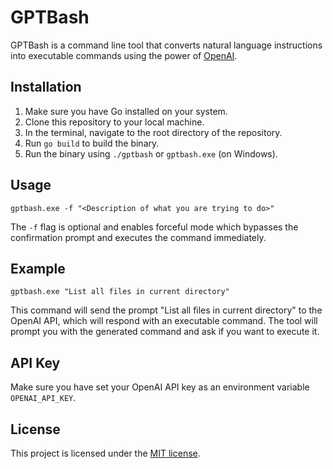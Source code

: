 # GPTBash

GPTBash is a command line tool that converts natural language instructions into executable commands using the power of [OpenAI](https://openai.com/).

## Installation

1. Make sure you have Go installed on your system.
2. Clone this repository to your local machine.
3. In the terminal, navigate to the root directory of the repository.
4. Run `go build` to build the binary.
5. Run the binary using `./gptbash` or `gptbash.exe` (on Windows).

## Usage

```
gptbash.exe -f "<Description of what you are trying to do>"
```

The `-f` flag is optional and enables forceful mode which bypasses the confirmation prompt and executes the command immediately.

## Example

```
gptbash.exe "List all files in current directory"
```

This command will send the prompt "List all files in current directory" to the OpenAI API, which will respond with an executable command. The tool will prompt you with the generated command and ask if you want to execute it.

## API Key

Make sure you have set your OpenAI API key as an environment variable `OPENAI_API_KEY`.

## License

This project is licensed under the [MIT license](https://opensource.org/licenses/MIT).